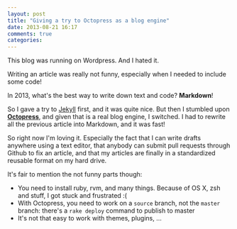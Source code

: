 ```yaml
---
layout: post
title: "Giving a try to Octopress as a blog engine"
date: 2013-08-21 16:17
comments: true
categories:
---
```


This blog was running on Wordpress. And I hated it.

Writing an article was really not funny, especially when I needed to include some code!

In 2013, what's the best way to write down text and code? **Markdown**!

<!-- more -->

So I gave a try to [Jekyll](http://jekyllrb.com/) first, and it was quite nice. But then I stumbled upon [**Octopress**](http://octopress.org/), and given that is a real blog engine, I switched. I had to rewrite all the previous article into Markdown, and it was fast!

So right now I'm loving it. Especially the fact that I can write drafts anywhere using a text editor, that anybody can submit pull requests through Github to fix an article, and that my articles are finally in a standardized reusable format on my hard drive.

It's fair to mention the not funny parts though:

- You need to install ruby, rvm, and many things. Because of OS X, zsh and stuff, I got stuck and frustrated :(
- With Octopress, you need to work on a `source` branch, not the `master` branch: there's a `rake deploy` command to publish to master
- It's not that easy to work with themes, plugins, …
